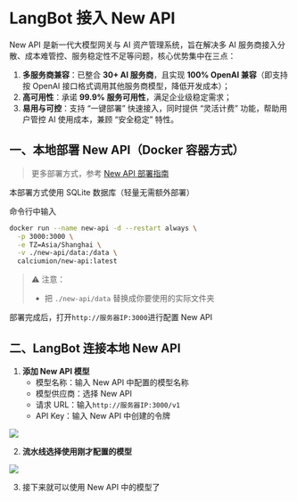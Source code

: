 # LangBot 接入 New API

New API 是新一代大模型网关与 AI 资产管理系统，旨在解决多 AI 服务商接入分散、成本难管控、服务稳定性不足等问题，核心优势集中在三点：

1. **多服务商兼容**：已整合 **30+ AI 服务商**，且实现 **100% OpenAI 兼容**（即支持按 OpenAI 接口格式调用其他服务商模型，降低开发成本）；
2. **高可用性**：承诺 **99.9% 服务可用性**，满足企业级稳定需求；
3. **易用与可控**：支持 “一键部署” 快速接入，同时提供 “灵活计费” 功能，帮助用户管控 AI 使用成本，兼顾 “安全稳定” 特性。

## 一、本地部署 New API（Docker 容器方式）

> 更多部署方式，参考 [New API 部署指南](https://docs.newapi.pro/installation/)

本部署方式使用 SQLite 数据库（轻量无需额外部署）

命令行中输入

```bash
docker run --name new-api -d --restart always \
  -p 3000:3000 \
  -e TZ=Asia/Shanghai \
  -v ./new-api/data:/data \
  calciumion/new-api:latest
```

> ⚠️ 注意：
> - 把 `./new-api/data` 替换成你要使用的实际文件夹

部署完成后，打开`http://服务器IP:3000`进行配置 New API

## 二、LangBot 连接本地 New API

1. **添加 New API 模型**
   - 模型名称：输入 New API 中配置的模型名称
   - 模型供应商：选择 New API
   - 请求 URL：输入`http://服务器IP:3000/v1`
   - API Key：输入 New API 中创建的令牌

![](/assets/image/zh/workshop/newapi-integration/model.png)

2. **流水线选择使用刚才配置的模型**

![](/assets/image/zh/workshop/newapi-integration/model2.png)

3. 接下来就可以使用 New API 中的模型了